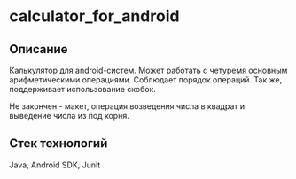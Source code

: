 # calculator_for_android
## Описание
Калькулятор для android-систем. Может работать с четуремя основным арифметическими операциями. Соблюдает порядок операций. Так же, поддерживает использование скобок. 

Не закончен - макет, операция возведения числа в квадрат и выведение числа из под корня.
## Стек технологий
Java, Android SDK, Junit
